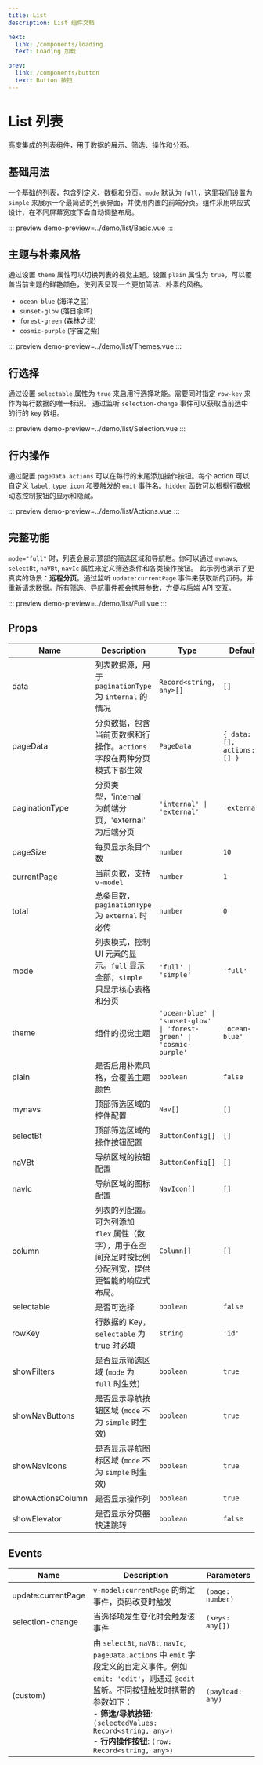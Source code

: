 ```yaml
---
title: List
description: List 组件文档

next:
  link: /components/loading
  text: Loading 加载

prev:
  link: /components/button
  text: Button 按钮
---
```


# List 列表

高度集成的列表组件，用于数据的展示、筛选、操作和分页。

## 基础用法

一个基础的列表，包含列定义、数据和分页。`mode` 默认为 `full`，这里我们设置为 `simple` 来展示一个最简洁的列表界面，并使用内置的前端分页。组件采用响应式设计，在不同屏幕宽度下会自动调整布局。

::: preview
demo-preview=../demo/list/Basic.vue
:::

## 主题与朴素风格

通过设置 `theme` 属性可以切换列表的视觉主题。设置 `plain` 属性为 `true`，可以覆盖当前主题的鲜艳颜色，使列表呈现一个更加简洁、朴素的风格。

- `ocean-blue` (海洋之蓝)
- `sunset-glow` (落日余晖)
- `forest-green` (森林之绿)
- `cosmic-purple` (宇宙之紫)

::: preview
demo-preview=../demo/list/Themes.vue
:::

## 行选择

通过设置 `selectable` 属性为 `true` 来启用行选择功能。需要同时指定 `row-key` 来作为每行数据的唯一标识。
通过监听 `selection-change` 事件可以获取当前选中的行的 `key` 数组。

::: preview
demo-preview=../demo/list/Selection.vue
:::

## 行内操作

通过配置 `pageData.actions` 可以在每行的末尾添加操作按钮。每个 action 可以自定义 `label`, `type`, `icon` 和要触发的 `emit` 事件名。`hidden` 函数可以根据行数据动态控制按钮的显示和隐藏。

::: preview
demo-preview=../demo/list/Actions.vue
:::

## 完整功能

`mode="full"` 时，列表会展示顶部的筛选区域和导航栏。你可以通过 `mynavs`, `selectBt`, `naVBt`, `navIc` 属性来定义筛选条件和各类操作按钮。
此示例也演示了更真实的场景：**远程分页**。通过监听 `update:currentPage` 事件来获取新的页码，并重新请求数据。所有筛选、导航事件都会携带参数，方便与后端 API 交互。

::: preview
demo-preview=../demo/list/Full.vue
:::

## Props

| Name              | Description                                                                                            | Type                                                                 | Default                     |
| ----------------- | ------------------------------------------------------------------------------------------------------ | -------------------------------------------------------------------- | --------------------------- |
| data              | 列表数据源，用于 `paginationType` 为 `internal` 的情况                                                 | `Record<string, any>[]`                                              | `[]`                        |
| pageData          | 分页数据，包含当前页数据和行操作。`actions` 字段在两种分页模式下都生效                                 | `PageData`                                                           | `{ data: [], actions: [] }` |
| paginationType    | 分页类型，'internal' 为前端分页，'external' 为后端分页                                                 | `'internal' \| 'external'`                                           | `'external'`                |
| pageSize          | 每页显示条目个数                                                                                       | `number`                                                             | `10`                        |
| currentPage       | 当前页数，支持 `v-model`                                                                               | `number`                                                             | `1`                         |
| total             | 总条目数，`paginationType` 为 `external` 时必传                                                        | `number`                                                             | `0`                         |
| mode              | 列表模式，控制 UI 元素的显示。`full` 显示全部，`simple` 只显示核心表格和分页                           | `'full' \| 'simple'`                                                 | `'full'`                    |
| theme             | 组件的视觉主题                                                                                         | `'ocean-blue' \| 'sunset-glow' \| 'forest-green' \| 'cosmic-purple'` | `'ocean-blue'`              |
| plain             | 是否启用朴素风格，会覆盖主题颜色                                                                       | `boolean`                                                            | `false`                     |
| mynavs            | 顶部筛选区域的控件配置                                                                                 | `Nav[]`                                                              | `[]`                        |
| selectBt          | 顶部筛选区域的操作按钮配置                                                                             | `ButtonConfig[]`                                                     | `[]`                        |
| naVBt             | 导航区域的按钮配置                                                                                     | `ButtonConfig[]`                                                     | `[]`                        |
| navIc             | 导航区域的图标配置                                                                                     | `NavIcon[]`                                                          | `[]`                        |
| column            | 列表的列配置。可为列添加 `flex` 属性（数字），用于在空间充足时按比例分配列宽，提供更智能的响应式布局。 | `Column[]`                                                           | `[]`                        |
| selectable        | 是否可选择                                                                                             | `boolean`                                                            | `false`                     |
| rowKey            | 行数据的 Key，`selectable` 为 true 时必填                                                              | `string`                                                             | `'id'`                      |
| showFilters       | 是否显示筛选区域 (`mode` 为 `full` 时生效)                                                             | `boolean`                                                            | `true`                      |
| showNavButtons    | 是否显示导航按钮区域 (`mode` 不为 `simple` 时生效)                                                     | `boolean`                                                            | `true`                      |
| showNavIcons      | 是否显示导航图标区域 (`mode` 不为 `simple` 时生效)                                                     | `boolean`                                                            | `true`                      |
| showActionsColumn | 是否显示操作列                                                                                         | `boolean`                                                            | `true`                      |
| showElevator      | 是否显示分页器快速跳转                                                                                 | `boolean`                                                            | `false`                     |

## Events

| Name               | Description                                                                                                                                                                                                                                                                        | Parameters       |
| ------------------ | ---------------------------------------------------------------------------------------------------------------------------------------------------------------------------------------------------------------------------------------------------------------------------------- | ---------------- |
| update:currentPage | `v-model:currentPage` 的绑定事件，页码改变时触发                                                                                                                                                                                                                                   | `(page: number)` |
| selection-change   | 当选择项发生变化时会触发该事件                                                                                                                                                                                                                                                     | `(keys: any[])`  |
| (custom)           | 由 `selectBt`, `naVBt`, `navIc`, `pageData.actions` 中 `emit` 字段定义的自定义事件。例如 `emit: 'edit'`，则通过 `@edit` 监听。不同按钮触发时携带的参数如下：<br/>- **筛选/导航按钮**: `(selectedValues: Record<string, any>)`<br/>- **行内操作按钮**: `(row: Record<string, any>)` | `(payload: any)` |
